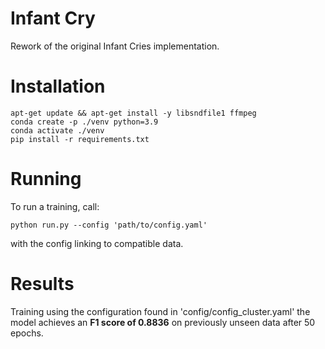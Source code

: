 # Infant Cry

Rework of the original Infant Cries implementation.

# Installation

    apt-get update && apt-get install -y libsndfile1 ffmpeg
    conda create -p ./venv python=3.9
    conda activate ./venv
    pip install -r requirements.txt

# Running

To run a training, call:

    python run.py --config 'path/to/config.yaml'

with the config linking to compatible data. 

# Results

Training using the configuration found in 'config/config_cluster.yaml' the model achieves an **F1 score of 0.8836** on previously unseen data after 50 epochs.